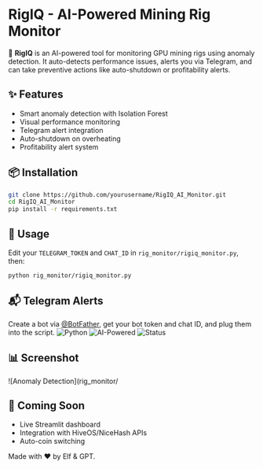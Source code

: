 # RigIQ - AI-Powered Mining Rig Monitor

🚀 **RigIQ** is an AI-powered tool for monitoring GPU mining rigs using anomaly detection. It auto-detects performance issues, alerts you via Telegram, and can take preventive actions like auto-shutdown or profitability alerts.

## ✨ Features
- Smart anomaly detection with Isolation Forest
- Visual performance monitoring
- Telegram alert integration
- Auto-shutdown on overheating
- Profitability alert system

## 📦 Installation

```bash
git clone https://github.com/yourusername/RigIQ_AI_Monitor.git
cd RigIQ_AI_Monitor
pip install -r requirements.txt
```

## 🧠 Usage

Edit your `TELEGRAM_TOKEN` and `CHAT_ID` in `rig_monitor/rigiq_monitor.py`, then:

```bash
python rig_monitor/rigiq_monitor.py
```

## 📬 Telegram Alerts
Create a bot via [@BotFather](https://t.me/BotFather), get your bot token and chat ID, and plug them into the script.
![Python](https://img.shields.io/badge/python-3.8+-blue)
![AI-Powered](https://img.shields.io/badge/powered%20by-IsolationForest-brightgreen)
![Status](https://img.shields.io/badge/status-active-success)

## 📊 Screenshot

![Anomaly Detection](rig_monitor/
## 🤖 Coming Soon
- Live Streamlit dashboard
- Integration with HiveOS/NiceHash APIs
- Auto-coin switching

Made with ❤️ by Elf & GPT.
